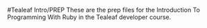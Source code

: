 #Tealeaf Intro/PREP 
These are the prep files for the Introduction To Programming With Ruby in the Tealeaf developer course. 
